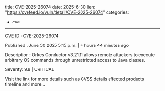  
title: CVE-2025-26074
date: 2025-6-30
lien: "https://cvefeed.io/vuln/detail/CVE-2025-26074"
categories:
  - cve
---

CVE ID : CVE-2025-26074

Published :  June 30
2025
5:15 p.m. | 4 hours
44 minutes ago

Description : Orkes Conductor v3.21.11 allows remote attackers to execute arbitrary OS commands through unrestricted access to Java classes.

Severity: 9.8 | CRITICAL

Visit the link for more details
such as CVSS details
affected products
timeline
and more...
